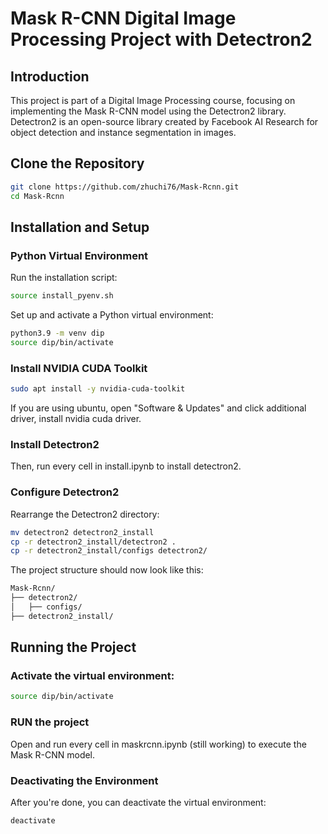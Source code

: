 # Mask R-CNN Digital Image Processing Project with Detectron2
## Introduction
This project is part of a Digital Image Processing course, focusing on implementing the Mask R-CNN model using the Detectron2 library. Detectron2 is an open-source library created by Facebook AI Research for object detection and instance segmentation in images.

## Clone the Repository

```bash
git clone https://github.com/zhuchi76/Mask-Rcnn.git
cd Mask-Rcnn
```

## Installation and Setup

### Python Virtual Environment

Run the installation script:

```bash
source install_pyenv.sh
```

Set up and activate a Python virtual environment:

```bash
python3.9 -m venv dip
source dip/bin/activate
```

### Install NVIDIA CUDA Toolkit

```bash
sudo apt install -y nvidia-cuda-toolkit
```

If you are using ubuntu, open "Software & Updates" and click additional driver, install nvidia cuda driver. 

### Install Detectron2

Then, run every cell in install.ipynb to install detectron2.

### Configure Detectron2

Rearrange the Detectron2 directory:

```bash
mv detectron2 detectron2_install
cp -r detectron2_install/detectron2 .
cp -r detectron2_install/configs detectron2/
```

The project structure should now look like this:

```bash
Mask-Rcnn/
├── detectron2/
│   ├── configs/
├── detectron2_install/
```

## Running the Project

### Activate the virtual environment:

```bash
source dip/bin/activate
```

### RUN the project

Open and run every cell in maskrcnn.ipynb (still working) to execute the Mask R-CNN model.

### Deactivating the Environment
After you're done, you can deactivate the virtual environment:

```bash
deactivate
```
